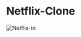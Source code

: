 # Netflix-Clone
![Netflix-tn](https://user-images.githubusercontent.com/101018493/202050629-cf46227d-670e-4b1c-be01-1cae0dbeb3c8.png)
